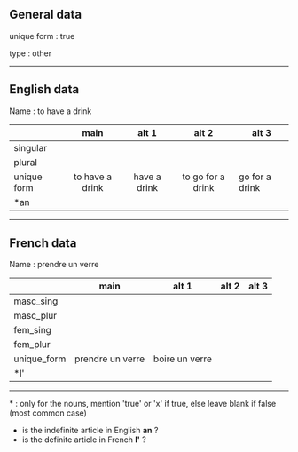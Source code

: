 ## General data

unique form : true

type : other

---

## English data

Name : to have a drink

|             |      main       |    alt 1     |       alt 2       | alt 3          |
| :---------- | :-------------: | :----------: | :---------------: | -------------- |
| singular    |                 |              |                   |                |
| plural      |                 |              |                   |                |
| unique form | to have a drink | have a drink | to go for a drink | go for a drink |
| \*an        |                 |              |                   |                |

---

## French data

Name : prendre un verre

|             |       main       |     alt 1      | alt 2 | alt 3 |
| :---------- | :--------------: | :------------: | :---: | :---: |
| masc_sing   |                  |                |       |       |
| masc_plur   |                  |                |       |       |
| fem_sing    |                  |                |       |       |
| fem_plur    |                  |                |       |       |
| unique_form | prendre un verre | boire un verre |       |       |
| \*l'        |                  |                |       |       |

---

\* : only for the nouns, mention 'true' or 'x' if true, else leave blank if false (most common case)

- is the indefinite article in English **an** ?
- is the definite article in French **l'** ?
